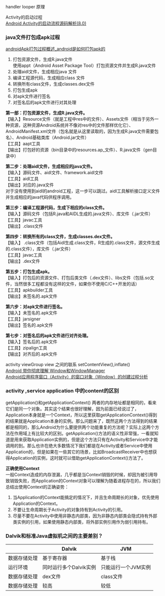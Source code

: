 handler looper 原理

Activity的启动过程  
[Android Activity的启动流程源码解析(8.0)](https://blog.csdn.net/pihailailou/article/details/78545391)

### java文件打包成apk过程
[androidApk打包过程概述_android是如何打包apk的](https://blog.csdn.net/jason0539/article/details/44917745)
1. 打包资源文件，生成R.java文件  
   使用appt（Android Asset Package Tool）打包资源文件并生成R.java文件
2. 处理aidl文件，生成相应java 文件  
3. 编译工程源代码，生成相应class 文件  
4. 转换所有class文件，生成classes.dex文件  
5. 打包生成apk  
6. 对apk文件进行签名  
7. 对签名后的apk文件进行对其处理
  
**第一部：打包资源文件，生成R.java文件。**  
【输入】Resource文件（就是工程中res中的文件）、Assets文件（相当于另外一种资源，这种资源Android系统并不像对res中的文件那样优化它）、AndroidManifest.xml文件（包名就是从这里读取的，因为生成R.java文件需要包名）、Android基础类库（Android.jar文件）  
【工具】aapt工具  
【输出】打包好的资源（bin目录中的resources.ap_文件）、R.java文件（gen目录中） 
    
**第二步：处理aidl文件，生成相应的java文件。**  
【输入】源码文件、aidl文件、framework.aidl文件  
【工具】aidl工具  
【输出】对应的.java文件  
对于没有使用到aidl的android工程，这一步可以跳过。aidl工具解析接口定义文件并生成相应的java代码供程序调用。

**第三步：编译工程源代码，生成下相应的class文件。**  
【输入】源码文件（包括R.java和AIDL生成的.java文件）、库文件（.jar文件）  
【工具】javac工具  
【输出】.class文件  

**第四步：转换所有的class文件，生成classes.dex文件。**  
【输入】 .class文件（包括Aidl生成.class文件，R生成的.class文件，源文件生成的.class文件），库文件（.jar文件）  
【工具】javac工具    
【输出】.dex文件  
  
**第五步：打包生成apk。**  
【输入】打包后的资源文件、打包后类文件（.dex文件）、libs文件（包括.so文件，当然很多工程都没有这样的文件，如果你不使用C/C++开发的话）  
【工具】apkbuilder工具  
【输出】未签名的.apk文件  

**第六步：对apk文件进行签名。**  
【输入】未签名的.apk文件  
【工具】jarsigner  
【输出】签名的.apk文件  

**第七步：对签名后的apk文件进行对齐处理。**  
【输入】签名后的.apk文件  
【工具】zipalign工具  
【输出】对齐后的.apk文件  


activity viewGroup view 之间的联系
setContentView(),inflate()  
[Android 带你彻底理解 Window和WindowManager](https://blog.csdn.net/yhaolpz/article/details/68936932)   
[Android应用程序窗口（Activity）的窗口对象（Window）的创建过程分析](https://blog.csdn.net/luoshengyang/article/details/8223770)

### activity ,service application 中的content的区别 
getApplication()和getApplicationContext() 两者的内存地址都是相同的，看来它们是同一个对象。其实这个结果也很好理解，因为前面已经说过了，Application本身就是一个Context，所以这里获取getApplicationContext()得到的结果就是Application本身的实例。那么问题来了，既然这两个方法得到的结果都是相同的，那么Android为什么要提供两个功能重复的方法呢？实际上这两个方法在作用域上有比较大的区别。getApplication()方法的语义性非常强，一看就知道是用来获取Application实例的，但是这个方法只有在Activity和Service中才能调用的到。那么也许在绝大多数情况下我们都是在Activity或者Service中使用Application的，但是如果在一些其它的场景，比如BroadcastReceiver中也想获得Application的实例，这时就可以借助getApplicationContext()方法了。

**正确使用Context**  
一般Context造成的内存泄漏，几乎都是当Context销毁的时候，却因为被引用导致销毁失败，而Application的Context对象可以理解为随着进程存在的，所以我们总结出使用Context的正确姿势：  
1. 当Application的Context能搞定的情况下，并且生命周期长的对象，优先使用Application的Context。
2. 不要让生命周期长于Activity的对象持有到Activity的引用。
3. 尽量不要在Activity中使用非静态内部类，因为非静态内部类会隐式持有外部类实例的引用，如果使用静态内部类，将外部实例引用作为弱引用持有。
                                    
### Dalvik和标准Java虚拟机之间的主要差别？
||Dalvik|JVM|
|-|-|-|
|数据存储处理|基于寄存器|基于栈|
|运行环境|同时运行多个Dalvik实例|只能运行一个JVM实例|
|数据存储处理|dex文件|class文件|
|数据存储处理|较高|较低|
